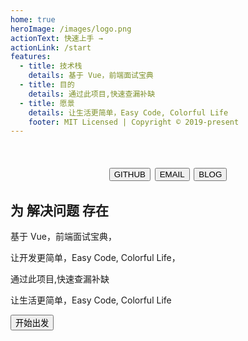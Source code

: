 ```yaml
---
home: true
heroImage: /images/logo.png
actionText: 快速上手 →
actionLink: /start
features:
  - title: 技术栈
    details: 基于 Vue，前端面试宝典
  - title: 目的
    details: 通过此项目,快速查漏补缺
  - title: 愿景
    details: 让生活更简单，Easy Code, Colorful Life
    footer: MIT Licensed | Copyright © 2019-present
---
```


<h1  align="center">
<Button to="https://github.com/xkloveme/interview">GITHUB</Button>
<Button to="mailto:xkloveme@gmail.com">EMAIL</Button>
<Button to="https://www.cnblogs.com/xkloveme">BLOG</Button>
</h1>

<Section>

## 为 解决问题 存在

基于 Vue，前端面试宝典，

让开发更简单，Easy Code, Colorful Life，

通过此项目,快速查漏补缺

让生活更简单，Easy Code, Colorful Life

<Button type="light" to="/start/">开始出发</Button>

</Section>
